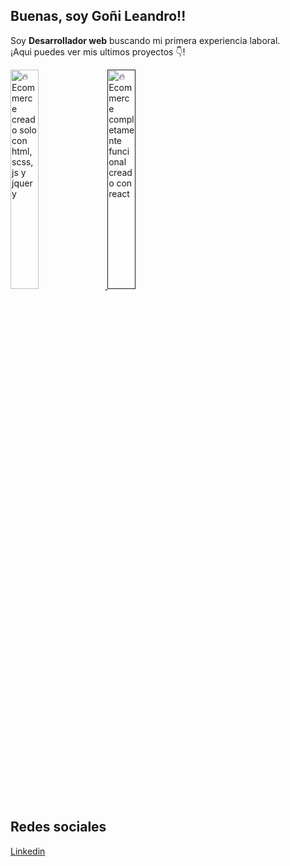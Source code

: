 ## Buenas, soy Goñi Leandro!!

<p>Soy <strong>Desarrollador web</strong> buscando mi primera experiencia laboral.<br />¡Aqui puedes ver mis ultimos proyectos 👇!</p>

<div>
  
  <a href='https://lean-13.github.io/tienda-web-musica-carrito/index.html'>
    <img width='30%' src='https://user-images.githubusercontent.com/92491826/168451155-efd1fb46-367c-47e1-94bd-1c3c242620a0.PNG' alt='🔥 Ecommerce creado solo con             html, scss, js y jquery' />
  </a>
  <a href=''>
    <img width='30%' src='https://user-images.githubusercontent.com/92491826/168451479-0f0642cd-b108-4517-a3de-e92cfb6589c2.PNG' alt='🔥 Ecommerce completamente funcional creado con react' />
  </a>
</div>

## Redes sociales

<div> 
    <a href='https://www.linkedin.com/in/leandro-go%C3%B1i-5573a8228/'>Linkedin</a>
</div>
  

